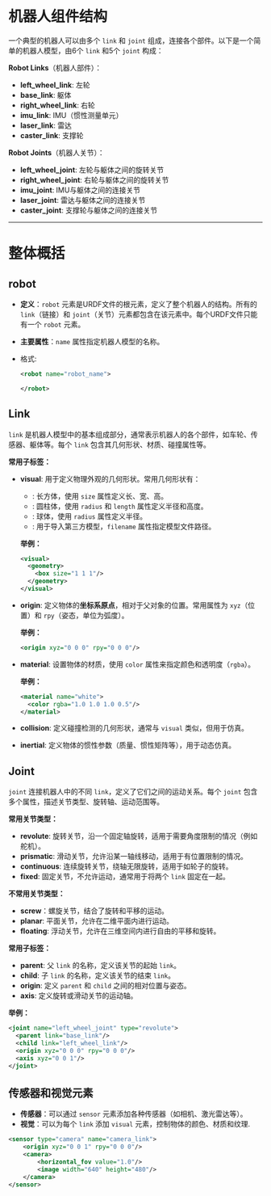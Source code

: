 #  机器人组件结构

一个典型的机器人可以由多个 `link` 和 `joint` 组成，连接各个部件。以下是一个简单的机器人模型，由6个 `link` 和5个 `joint` 构成：

**Robot Links**（机器人部件）：

- **left_wheel_link**: 左轮
- **base_link**: 躯体
- **right_wheel_link**: 右轮
- **imu_link**: IMU（惯性测量单元）
- **laser_link**: 雷达
- **caster_link**: 支撑轮

**Robot Joints**（机器人关节）：

- **left_wheel_joint**: 左轮与躯体之间的旋转关节
- **right_wheel_joint**: 右轮与躯体之间的旋转关节
- **imu_joint**: IMU与躯体之间的连接关节
- **laser_joint**: 雷达与躯体之间的连接关节
- **caster_joint**: 支撑轮与躯体之间的连接关节

---

# 整体概括



##   **robot**

- **定义**：`robot` 元素是URDF文件的根元素，定义了整个机器人的结构。所有的 `link`（链接）和 `joint`（关节）元素都包含在该元素中。每个URDF文件只能有一个 `robot` 元素。

- **主要属性**：`name` 属性指定机器人模型的名称。

- 格式:

  ```xml
  <robot name="robot_name">
  
  </robot>
  ```

##  Link 

`link` 是机器人模型中的基本组成部分，通常表示机器人的各个部件，如车轮、传感器、躯体等。每个 `link` 包含其几何形状、材质、碰撞属性等。

**常用子标签：**

- **visual**: 用于定义物理外观的几何形状。常用几何形状有：

  - : 长方体，使用 `size` 属性定义长、宽、高。
  - : 圆柱体，使用 `radius` 和 `length` 属性定义半径和高度。
  - : 球体，使用 `radius` 属性定义半径。
  - : 用于导入第三方模型，`filename` 属性指定模型文件路径。

  **举例：**

  ```xml
  <visual>
    <geometry>
      <box size="1 1 1"/>
    </geometry>
  </visual>
  ```

- **origin**: 定义物体的**坐标系原点**，相对于父对象的位置。常用属性为 `xyz`（位置）和 `rpy`（姿态，单位为弧度）。

  **举例：**

  ```xml
  <origin xyz="0 0 0" rpy="0 0 0"/>
  ```

- **material**: 设置物体的材质，使用 `color` 属性来指定颜色和透明度（`rgba`）。

  **举例：**

  ```xml
  <material name="white">
    <color rgba="1.0 1.0 1.0 0.5"/>
  </material>
  ```

- **collision**: 定义碰撞检测的几何形状，通常与 `visual` 类似，但用于仿真。

- **inertial**: 定义物体的惯性参数（质量、惯性矩阵等），用于动态仿真。

##  Joint 

`joint` 连接机器人中的不同 `link`，定义了它们之间的运动关系。每个 `joint` 包含多个属性，描述关节类型、旋转轴、运动范围等。

**常用关节类型：**

- **revolute**: 旋转关节，沿一个固定轴旋转，适用于需要角度限制的情况（例如舵机）。
- **prismatic**: 滑动关节，允许沿某一轴线移动，适用于有位置限制的情况。
- **continuous**: 连续旋转关节，绕轴无限旋转，适用于如轮子的旋转。
- **fixed**: 固定关节，不允许运动，通常用于将两个 `link` 固定在一起。

**不常用关节类型：**

- **screw**：螺旋关节，结合了旋转和平移的运动。
- **planar**: 平面关节，允许在二维平面内进行运动。
- **floating**: 浮动关节，允许在三维空间内进行自由的平移和旋转。

**常用子标签：**

- **parent**: 父 `link` 的名称，定义该关节的起始 `link`。
- **child**: 子 `link` 的名称，定义该关节的结束 `link`。
- **origin**: 定义 `parent` 和 `child` 之间的相对位置与姿态。
- **axis**: 定义旋转或滑动关节的运动轴。

**举例：**

```xml
<joint name="left_wheel_joint" type="revolute">
  <parent link="base_link"/>
  <child link="left_wheel_link"/>
  <origin xyz="0 0 0" rpy="0 0 0"/>
  <axis xyz="0 0 1"/>
</joint>
```

## 传感器和视觉元素

- **传感器**：可以通过 `sensor` 元素添加各种传感器（如相机、激光雷达等）。
- **视觉**：可以为每个 `link` 添加 `visual` 元素，控制物体的颜色、材质和纹理.

```xml
<sensor type="camera" name="camera_link">
    <origin xyz="0 0 1" rpy="0 0 0"/>
    <camera>
        <horizontal_fov value="1.0"/>
        <image width="640" height="480"/>
    </camera>
</sensor>
```



